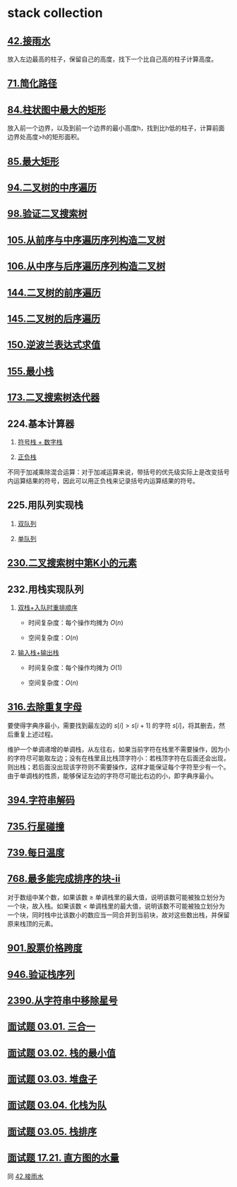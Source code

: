 # stack collection

## [42.接雨水](../42.接雨水_3.java)

放入左边最高的柱子，保留自己的高度，找下一个比自己高的柱子计算高度。

## [71.简化路径](../71.简化路径.java)

## [84.柱状图中最大的矩形](../84.柱状图中最大的矩形.java)

放入前一个边界，以及到前一个边界的最小高度h，找到比h低的柱子，计算前面边界处高度>h的矩形面积。

## [85.最大矩形](../85.最大矩形.java)

## [94.二叉树的中序遍历](../94.二叉树的中序遍历.java)

## [98.验证二叉搜索树](../98.验证二叉搜索树_1.java)

## [105.从前序与中序遍历序列构造二叉树](../105.从前序与中序遍历序列构造二叉树_1.java)

## [106.从中序与后序遍历序列构造二叉树](../106.从中序与后序遍历序列构造二叉树_1.java)

## [144.二叉树的前序遍历](../144.二叉树的前序遍历.java)

## [145.二叉树的后序遍历](../145.二叉树的后序遍历.java)

## [150.逆波兰表达式求值](../150.逆波兰表达式求值.java)

## [155.最小栈](../155.最小栈.java)

## [173.二叉搜索树迭代器](../173.二叉搜索树迭代器.java)

## 224.基本计算器

1. [符号栈 + 数字栈](../224.基本计算器_1.java)

2. [正负栈](../224.基本计算器.java)

不同于加减乘除混合运算：对于加减运算来说，带括号的优先级实际上是改变括号内运算结果的符号，因此可以用正负栈来记录括号内运算结果的符号。

## 225.用队列实现栈

1. [双队列](../225.用队列实现栈_1.java)

2. [单队列](../225.用队列实现栈.java)

## [230.二叉搜索树中第K小的元素](../230.二叉搜索树中第K小的元素_3.java)

## 232.用栈实现队列

1. [双栈+入队时重排顺序](../232.用栈实现队列_1.java)

    - 时间复杂度：每个操作均摊为 $O(n)$

    - 空间复杂度：$O(n)$

2. [输入栈+输出栈](../232.用栈实现队列.java)

    - 时间复杂度：每个操作均摊为 $O(1)$

    - 空间复杂度：$O(n)$

## [316.去除重复字母](../316.去除重复字母.java)

要使得字典序最小，需要找到最左边的 $s[i]>s[i+1]$ 的字符 $s[i]$，将其删去，然后重复上述过程。

维护一个单调递增的单调栈，从左往右，如果当前字符在栈里不需要操作，因为小的字符尽可能取左边；没有在栈里且比栈顶字符小：若栈顶字符在后面还会出现，则出栈；若后面没出现该字符则不需要操作，这样才能保证每个字符至少有一个。由于单调栈的性质，能够保证左边的字符尽可能比右边的小，即字典序最小。

## [394.字符串解码](../394.字符串解码_1.java)

## [735.行星碰撞](../735.行星碰撞.java)

## [739.每日温度](../739.每日温度.java)

## [768.最多能完成排序的块-ii](../768.最多能完成排序的块-ii.java)

对于数组中某个数，如果该数 $\ge$ 单调栈里的最大值，说明该数可能被独立划分为一个块，故入栈。如果该数 $<$ 单调栈里的最大值，说明该数不可能被独立划分为一个块，同时栈中比该数小的数应当一同合并到当前块，故对这些数出栈，并保留原来栈顶的元素。

## [901.股票价格跨度](../901.股票价格跨度.java)

## [946.验证栈序列](../946.验证栈序列.java)

## [2390.从字符串中移除星号](../2390.从字符串中移除星号.java)

## [面试题 03.01. 三合一](../cn/Java/_____03_01_Three_in_One_LCCI/Solution.java)

## [面试题 03.02. 栈的最小值](../cn/Java/_____03_02_Min_Stack_LCCI/Solution.java)

## [面试题 03.03. 堆盘子](../cn/Java/_____03_03_Stack_of_Plates_LCCI/Solution.java)

## [面试题 03.04. 化栈为队](../cn/Java/_____03_04_Implement_Queue_using_Stacks_LCCI/Solution.java)

## [面试题 03.05. 栈排序](../cn/Java/_____03_05_Sort_of_Stacks_LCCI/Solution.java)

## [面试题 17.21. 直方图的水量](../cn/Java/_____17_21_Volume_of_Histogram_LCCI_1/Solution.java)

同 [42.接雨水](../42.接雨水_3.java)
